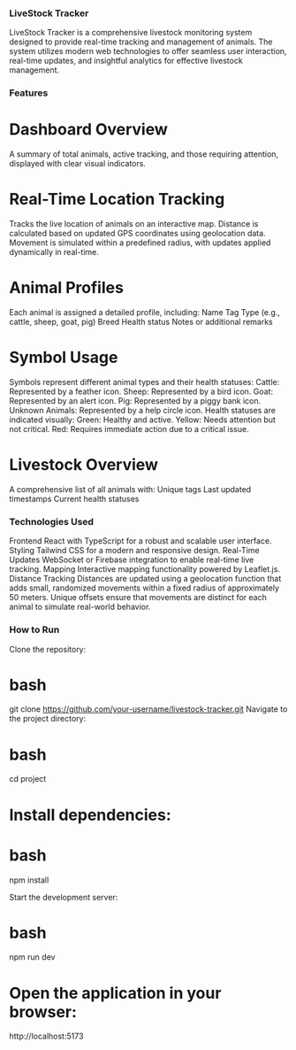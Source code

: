 ### LiveStock Tracker
LiveStock Tracker is a comprehensive livestock monitoring system designed to provide real-time tracking and management of animals. The system utilizes modern web technologies to offer seamless user interaction, real-time updates, and insightful analytics for effective livestock management.

### Features

# Dashboard Overview
A summary of total animals, active tracking, and those requiring attention, displayed with clear visual indicators.

# Real-Time Location Tracking
Tracks the live location of animals on an interactive map.
Distance is calculated based on updated GPS coordinates using geolocation data.
Movement is simulated within a predefined radius, with updates applied dynamically in real-time.

# Animal Profiles
Each animal is assigned a detailed profile, including:
Name
Tag
Type (e.g., cattle, sheep, goat, pig)
Breed
Health status
Notes or additional remarks

# Symbol Usage
Symbols represent different animal types and their health statuses:
Cattle: Represented by a feather icon.
Sheep: Represented by a bird icon.
Goat: Represented by an alert icon.
Pig: Represented by a piggy bank icon.
Unknown Animals: Represented by a help circle icon.
Health statuses are indicated visually:
Green: Healthy and active.
Yellow: Needs attention but not critical.
Red: Requires immediate action due to a critical issue.

# Livestock Overview
A comprehensive list of all animals with:
Unique tags
Last updated timestamps
Current health statuses

### Technologies Used
Frontend
React with TypeScript for a robust and scalable user interface.
Styling
Tailwind CSS for a modern and responsive design.
Real-Time Updates
WebSocket or Firebase integration to enable real-time live tracking.
Mapping
Interactive mapping functionality powered by Leaflet.js.
Distance Tracking
Distances are updated using a geolocation function that adds small, randomized movements within a fixed radius of approximately 50 meters.
Unique offsets ensure that movements are distinct for each animal to simulate real-world behavior.

### How to Run
Clone the repository:

# bash 
git clone https://github.com/your-username/livestock-tracker.git
Navigate to the project directory:

# bash 
cd project

# Install dependencies:

# bash 
npm install

Start the development server:
# bash
npm run dev

# Open the application in your browser:
http://localhost:5173



